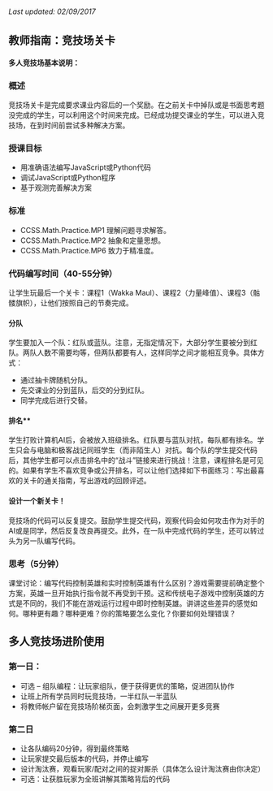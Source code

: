 ###### Last updated: 02/09/2017

## 教师指南：竞技场关卡

#### 多人竞技场基本说明：

### 概述

竞技场关卡是完成要求课业内容后的一个奖励。在之前关卡中掉队或是书面思考题没完成的学生，可以利用这个时间来完成。已经成功提交课业的学生，可以进入竞技场，在到时间前尝试多种解决方案。


### 授课目标
* 用准确语法编写JavaScript或Python代码
* 调试JavaScript或Python程序
* 基于观测完善解决方案

### 标准
* CCSS.Math.Practice.MP1 理解问题寻求解答。
* CCSS.Math.Practice.MP2 抽象和定量思想。
* CCSS.Math.Practice.MP6 致力于精准度。

### 代码编写时间（40-55分钟）
让学生玩最后一个关卡：课程1（Wakka Maul）、课程2（力量峰值）、课程3（骷髅旗帜），让他们按照自己的节奏完成。

#### 分队
学生要加入一个队：红队或蓝队。注意，无指定情况下，大部分学生要被分到红队。两队人数不需要均等，但两队都要有人，这样同学之间才能相互竞争。具体方式：
* 通过抽卡牌随机分队。
* 先交课业的分到蓝队，后交的分到红队。
* 同学完成后进行交替。

#### 排名**
学生打败计算机AI后，会被放入班级排名。红队要与蓝队对抗，每队都有排名。学生只会与电脑和极客战记同班学生（而非陌生人）对抗。每个队的学生提交代码后，其他学生都可以点击排名中的“战斗”链接来进行挑战！注意，课程排名是可见的。如果有学生不喜欢竞争或公开排名，可以让他们选择如下书面练习：写出最喜欢的关卡的通关指南，写出游戏的回顾评述。


#### 设计一个新关卡！
竞技场的代码可以反复提交。鼓励学生提交代码，观察代码会如何攻击作为对手的AI或是同学，然后反复改良再提交。此外，在一队中完成代码的学生，还可以转过头为另一队编写代码。


### 思考（5分钟）
课堂讨论：编写代码控制英雄和实时控制英雄有什么区别？游戏需要提前确定整个方案，英雄一旦开始执行指令就不再受到干预。这和传统电子游戏中控制英雄的方式是不同的，我们不能在游戏运行过程中即时控制英雄。讲讲这些差异的感觉如何。哪种更有趣？哪种更难？你的策略要怎么变化？你要如何处理错误？

## 多人竞技场进阶使用


### 第一日：

* 可选 – 组队编程：让玩家组队，便于获得更优的策略，促进团队协作
* 让班上所有学员同时玩竞技场，一半红队一半蓝队
* 将教师帐户留在竞技场阶梯页面，会刺激学生之间展开更多竞赛

### 第二日

* 让各队编码20分钟，得到最终策略
* 让玩家提交最后版本的代码，并停止编写
* 设计淘汰赛，观看玩家/配对之间的捉对厮杀（具体怎么设计淘汰赛由你决定）
* 可选：让获胜玩家为全班讲解其策略背后的代码